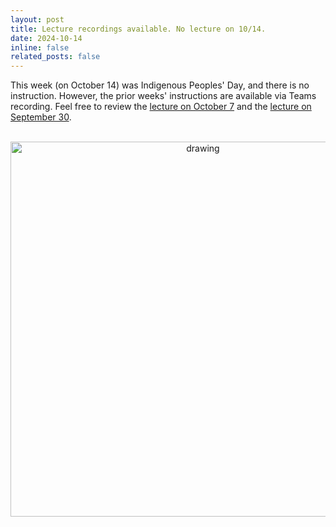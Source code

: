 ```yaml
---
layout: post
title: Lecture recordings available. No lecture on 10/14.
date: 2024-10-14
inline: false
related_posts: false
---
```


This week (on October 14) was Indigenous Peoples' Day, and there is no instruction. However, the prior weeks' instructions are available via Teams recording. Feel free to review the [lecture on October 7](https://northeastern.zoom.us/rec/share/vklFH44p0JyaNNjUs3qJkRMLfcNseTFLnaAcw-E3wUNvDAXaQUnzjz3T1z7CXlfG.YSCzHHq8wEKTcz--) and the [lecture on September 30](https://northeastern.zoom.us/rec/share/FZM-jlfF_9Ub93pCwevjbN9YeIUrHwEjqFvu4nlLu_gIbHp2GWRjwb0SRfryZdO_.BTClOXOP1sni9qyP).


<br>
<center>
<img src="https://static01.nyt.com/images/2021/10/11/us/11-INDIGENOUS-PEOPLE-01-PRINT/10indigeous-explainer-1-videoSixteenByNine3000.jpg" alt="drawing" width="600"/>
</center>

